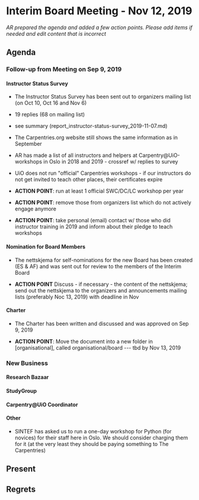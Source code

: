 # Interim Board Meeting - Nov 12, 2019

*AR prepared the agenda and added a few action points. Please add items if needed and edit content that is incorrect*

## Agenda

### Follow-up from Meeting on Sep 9, 2019

#### Instructor Status Survey

* The Instructor Status Survey has been sent out to organizers mailing list (on Oct 10, Oct 16 and Nov 6)
* 19 replies (68 on mailing list)
* see summary (report_instructor-status-survey_2019-11-07.md)
* The Carpentries.org website still shows the same information as in September
* AR has made a list of all instructors and helpers at Carpentry@UiO-workshops in Oslo in 2018 and 2019 - crossref w/ replies to survey
* UiO does not run "official" Carpentries workshops - if our instructors do not get invited to teach other places, their certificates expire
* **ACTION POINT**: run at least 1 official SWC/DC/LC workshop per year

* **ACTION POINT**: remove those from organizers list which do not actively engage anymore

* **ACTION POINT**: take personal (email) contact w/ those who did instructor training in 2019 and inform about their pledge to teach workshops

#### Nomination for Board Members

* The nettskjema for self-nominations for the new Board has been created (ES & AF) and was sent out for review to the members of the Interim Board

* **ACTION POINT** Discuss - if necessary - the content of the nettskjema; send out the nettskjema to the organizers and announcements mailing lists (preferably Noc 13, 2019) with deadline in Nov

#### Charter

* The Charter has been written and discussed and was approved on Sep 9, 2019

* **ACTION POINT**: Move the document into a new folder in [organisational], called organisational/board --- tbd by Nov 13, 2019

### New Business

#### Research Bazaar

#### StudyGroup

#### Carpentry@UiO Coordinator

#### Other

* SINTEF has asked us to run a one-day workshop for Python (for novices) for their staff here in Oslo. We should consider charging them for it (at the very least they should be paying something to The Carpentries)

## Present

## Regrets

##

